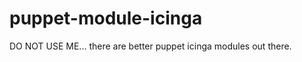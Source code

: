puppet-module-icinga
====================

DO NOT USE ME... there are better puppet icinga modules out there. 
